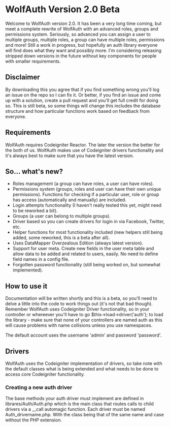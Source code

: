 # WolfAuth Version 2.0 Beta
Welcome to WolfAuth version 2.0. It has been a very long time coming, but meet a complete rewrite of WolfAuth with an advanced roles, groups and permissions system. Seriously, so advanced you can assign a user to multiple groups, multiple roles, a group can have multiple roles, permissions and more! Still a work in progress, but hopefully an auth library everyone will find does what they want and possibly more. I'm considering releasing stripped down versions in the future without key components for people with smaller requirements.

## Disclaimer
By downloading this you agree that if you find something wrong you'll log an issue on the repo so I can fix it. Or better, if you find an issue and come up with a solution, create a pull request and you'll get full credit for doing so. This is still beta, so some things will change this includes the database structure and how particular functions work based on feedback from everyone.

## Requirements  

WolfAuth requires Codeigniter Reactor. The later the version the better for the both of us. WolfAuth makes use of Codeigniter drivers functionality and it's always best to make sure that you have the latest version.

## So... what's new?  

* Roles management (a group can have roles, a user can have roles).
* Permissions system (groups, roles and user can have their own unique permissions). Functions for checking if a particular user, role or group has access (automatically and manually) are included.
* Login attempts functionality (I haven't really tested this yet, might need to be reworked a bit).
* Groups (a user can belong to multiple groups).
* Driver based so you can create drivers for login in via Facebook, Twitter, etc.
* Helper functions for most functionality included (new helpers still being added, some reworked, this is a beta after all).
* Uses DataMapper Overzealous Edition (always latest version).
* Support for user meta. Create new fields in the user meta table and allow data to be added and related to users, easily. No need to define field names in a config file.
* Forgotten password functionality (still being worked on, but somewhat implemented).

## How to use it  

Documentation will be written shortly and this is a beta, so you'll need to delve a little into the code to work things out (it's not that bad though). Remember WolfAuth uses Codeigniter Driver functionality, so in your controller or whereever you'll have to go $this->load->driver('auth'); to load the library - make sure that none of your controllers are named auth as this will cause problems with name collisions unless you use namespaces.

The default account uses the username 'admin' and password 'password'.

## Drivers
WolfAuth uses the Codeigniter implementation of drivers, so take note with the default classes what is being extended and what needs to be done to access core Codeigniter functionality.

### Creating a new auth driver
The base methods your auth driver must implement are defined in librares/Auth/Auth.php which is the main class that routes calls to child drivers via a __call automagic function. Each driver must be named Auth_drivername.php. With the class being that of the same name and case without the PHP extension.
